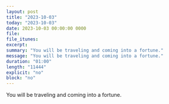 ```yaml
---
layout: post
title: "2023-10-03"
today: "2023-10-03"
date: 2023-10-03 00:00:00 0000
file:
file_itunes:
excerpt:
summary: "You will be traveling and coming into a fortune."
message: "You will be traveling and coming into a fortune."
duration: "01:00"
length: "11444"
explicit: "no"
block: "no"
---
```

You will be traveling and coming into a fortune.

